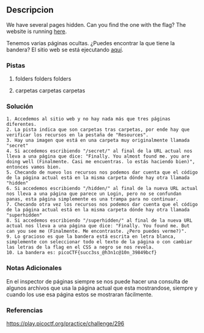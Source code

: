 ## Descripcion
We have several pages hidden. Can you find the one with the flag? The website is running [here](http://saturn.picoctf.net:65455/).

Tenemos varias páginas ocultas. ¿Puedes encontrar la que tiene la bandera? El sitio web se está ejecutando [aquí](http://saturn.picoctf.net:65455/).
### Pistas
1. folders folders folders

1. carpetas carpetas carpetas
### Solución
```
1. Accedemos al sitio web y no hay nada más que tres páginas diferentes.
2. La pista indica que son carpetas tras carpetas, por ende hay que verificar los recursos en la pestaña de "Resources".
3. Hay una imagen que está en una carpeta muy originalmente llamada "secret"
4. Si accedemos escribiendo "/secret/" al final de la URL actual nos lleva a una página que dice: "Finally. You almost found me. you are doing well (Finalmente. Casi me encuentras. lo estás haciendo bien)", entonces vamos bien.
5. Checando de nuevo los recursos nos podemos dar cuenta que el código de la página actual está en la misma carpeta dónde hay otra llamada "hidden"
6. Si accedemos escribiendo "/hidden/" al final de la nueva URL actual nos lleva a una página que parece un Login, pero no se confundan panas, esta página simplemente es una trampa para no continuar.
7. Checando otra vez los recursos nos podemos dar cuenta que el código de la página actual está en la misma carpeta dónde hay otra llamada "superhidden"
8. Si accedemos escribiendo "/superhidden/" al final de la nueva URL actual nos lleva a una página que dice: "Finally. You found me. But can you see me (Finalmente. Me encontraste. ¿Pero puedes verme?)".
9. Lo gracioso es que la bandera está escrita en letra blanca, simplemente con seleccionar todo el texto de la página o con cambiar las letras de la flag en el CSS a negro se nos revela.
10. La bandera es: picoCTF{succ3ss_@h3n1c@10n_39849bcf}
```
### Notas Adicionales
En el inspector de páginas siempre se nos puede hacer una consulta de algunos archivos que usa la página actual que esta mostrandose, siempre y cuando los use esa página estos se mostraran fácilmente.
### Referencias
https://play.picoctf.org/practice/challenge/296